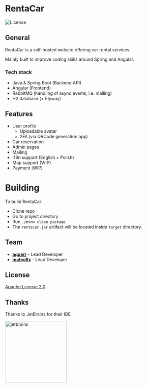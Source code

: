 # RentaCar

![License](https://img.shields.io/github/license/aquerr/rentacar.svg?label=License)

## General

RentaCar is a self-hosted website offering car rental services.

Mainly built to improve coding skills around Spring and Angular.

### Tech stack

- Java & Spring Boot (Backend API)
- Angular (Frontend)
- RabbitMQ (handling of async events, i.e. mailing)
- H2 database (+ Flyway)

## Features

* User profile
   * Uploadable avatar
   * 2FA (via QRCode generation app)
* Car reservation
* Admin pages
* Mailing
* I18n support (English + Polish)
* Map support (WIP)
* Payment (WIP)

# Building

To build RentaCar:
- Clone repo
- Go to project directory
- Run `./mvnw clean package`
- The `rentacar.jar` artifact will be located inside `target` directory.

## Team

- **[aquerr](https://github.com/aquerr)** - Lead Developer
- **[mateo9x](https://github.com/mateo9x)** - Lead Developer

## License

[Apache License 2.0](https://github.com/Aquerr/RentaCar/blob/main/LICENSE)

## Thanks

Thanks to JetBrains for their IDE

<img width="200" alt="jetbrains" src="https://resources.jetbrains.com/storage/products/company/brand/logos/jb_beam.png">
